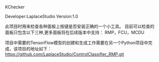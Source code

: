 KChecker

Developer:LaplaceStudio
Version:1.0

此项目时用来检查各种面板上按键是否安装正确的一个小工具。
目前可以检查的面板只包含以下三种,更多面板将在后续版本中支持：
RMP，FCU，MCDU


项目中需要的TensorFlow模型的创建和生成工作需要在另一个Python项目中完成，该项目的地址如下：
https://github.com/LaplaceStudio/ControlClassifier_RMP.git

